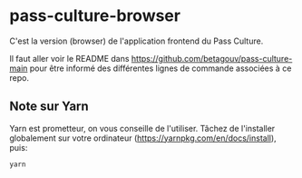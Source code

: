 # pass-culture-browser

C'est la version (browser) de l'application frontend du Pass Culture.

Il faut aller voir le README dans https://github.com/betagouv/pass-culture-main
pour être informé des différentes lignes de commande associées à ce repo.

## Note sur Yarn

Yarn est prometteur, on vous conseille de l'utiliser. Tâchez de l'installer globalement sur votre ordinateur (https://yarnpkg.com/en/docs/install), puis:

```bash
yarn
```
